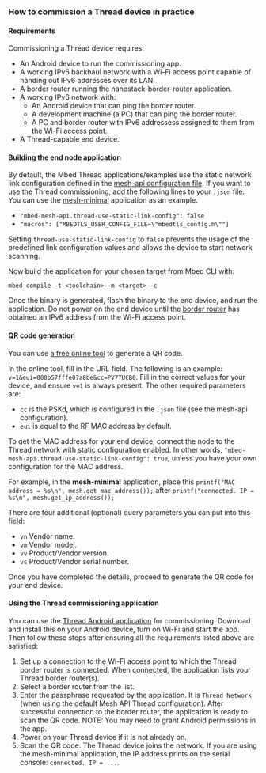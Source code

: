 ### How to commission a Thread device in practice

#### Requirements

Commissioning a Thread device requires:

- An Android device to run the commissioning app.
- A working IPv6 backhaul network with a Wi-Fi access point capable of handing out IPv6 addresses over its LAN.
- A border router running the nanostack-border-router application.
- A working IPv6 network with:
  - An Android device that can ping the border router.
  - A development machine (a PC) that can ping the border router.
  - A PC and border router with IPv6 addressess assigned to them from the Wi-Fi access point.
- A Thread-capable end device.

#### Building the end node application

By default, the Mbed Thread applications/examples use the static network link configuration defined in the <a href="https://github.com/ARMmbed/mbed-os/blob/master/features/nanostack/FEATURE_NANOSTACK/mbed-mesh-api/mbed_lib.json" target="_blank">mesh-api configuration file</a>. If you want to use the Thread commissioning, add the following lines to your `.json` file. You can use the <a href="https://github.com/ARMmbed/mbed-os-example-mesh-minimal" target="_blank">mesh-minimal</a> application as an example.

- `"mbed-mesh-api.thread-use-static-link-config": false`
- `"macros": ["MBEDTLS_USER_CONFIG_FILE=\"mbedtls_config.h\""]`

Setting `thread-use-static-link-config` to `false` prevents the usage of the predefined link configuration values and allows the device to start network scanning.

Now build the application for your chosen target from Mbed CLI with:

`mbed compile -t <toolchain> -m <target> -c`

Once the binary is generated, flash the binary to the end device, and run the application. Do not power on the end device until the <a href="https://github.com/ARMmbed/nanostack-border-router">border router</a> has obtained an IPv6 address from the Wi-Fi access point.

#### QR code generation

You can use <a href="http://www.qr-code-generator.com/" target="_blank">a free online tool</a> to generate a QR code.

In the online tool, fill in the URL field. The following is an example: `v=1&eui=000b57fffe07a8be&cc=PV7TUCB0`. Fill in the correct values for your device, and ensure `v=1` is always present. The other required parameters are:

- `cc` is the PSKd, which is configured in the `.json` file (see the mesh-api configuration).
- `eui` is equal to the RF MAC address by default.

To get the MAC address for your end device, connect the node to the Thread network with static configuration enabled. In other words, `"mbed-mesh-api.thread-use-static-link-config": true`, unless you have your own configuration for the MAC address.

For example, in the **mesh-minimal** application, place this `printf("MAC address = %s\n", mesh.get_mac_address());` after `printf("connected. IP = %s\n", mesh.get_ip_address());`

There are four additional (optional) query parameters you can put into this field:

- `vn`    Vendor name.
- `vm`    Vendor model.
- `vv`    Product/Vendor version.
- `vs`    Product/Vendor serial number.

Once you have completed the details, proceed to generate the QR code for your end device.

#### Using the Thread commissioning application

You can use the <a href="https://play.google.com/store/apps/details?id=org.threadgroup.commissioner" target="_blank">Thread Android application</a> for commissioning. Download and install this on your Android device, turn on Wi-Fi and start the app. Then follow these steps after ensuring all the requirements listed above are satisfied:

1. Set up a connection to the Wi-Fi access point to which the Thread border router is connected. When connected, the application lists your Thread border router(s).
2. Select a border router from the list.
3. Enter the passphrase requested by the application. It is `Thread Network` (when using the default Mesh API Thread configuration). After successful connection to the border router, the application is ready to scan the QR code. NOTE: You may need to grant Android permissions in the app.
4. Power on your Thread device if it is not already on.
5. Scan the QR code. The Thread device joins the network. If you are using the mesh-minimal application, the IP address prints on the serial console: `connected. IP = ...`.
